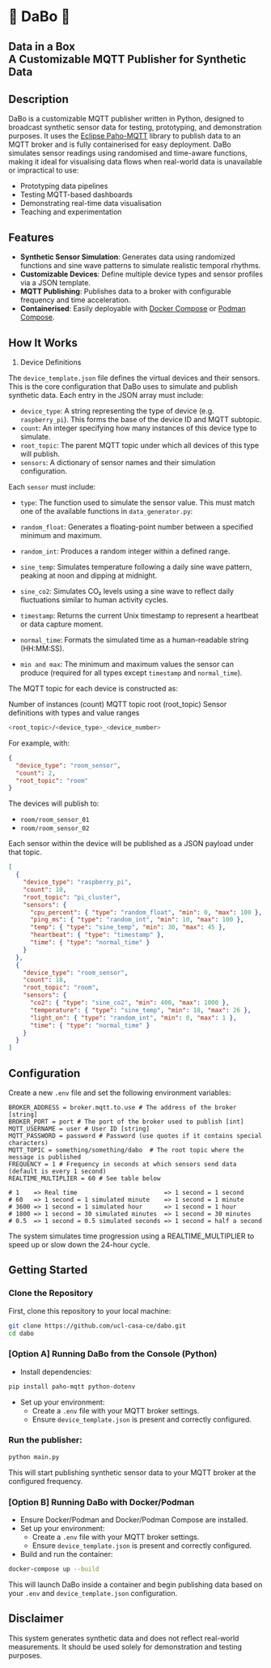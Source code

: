 # :incoming_envelope: DaBo :incoming_envelope:

## Data in a Box <br> A Customizable MQTT Publisher for Synthetic Data

## Description

DaBo is a customizable MQTT publisher written in Python, designed to broadcast synthetic sensor data for testing, prototyping, and demonstration purposes. It uses the [Eclipse Paho-MQTT](https://eclipse.dev/paho/files/paho.mqtt.python/html/client.html) library to publish data to an MQTT broker and is fully containerised for easy deployment. DaBo simulates sensor readings using randomised and time-aware functions, making it ideal for visualising data flows when real-world data is unavailable or impractical to use:

- Prototyping data pipelines
- Testing MQTT-based dashboards
- Demonstrating real-time data visualisation
- Teaching and experimentation

## Features

- **Synthetic Sensor Simulation**: Generates data using randomized functions and sine wave patterns to simulate realistic temporal rhythms.
- **Customizable Devices**: Define multiple device types and sensor profiles via a JSON template.
- **MQTT Publishing**: Publishes data to a broker with configurable frequency and time acceleration.
- **Containerised**: Easily deployable with [Docker Compose](https://docs.docker.com/compose/) or [Podman Compose](https://podman-desktop.io/docs/compose).

## How It Works
1. Device Definitions

The `device_template.json` file defines the virtual devices and their sensors. This is the core configuration that DaBo uses to simulate and publish synthetic data.
Each entry in the JSON array must include:

- `device_type`: A string representing the type of device (e.g. `raspberry_pi`). This forms the base of the device ID and MQTT subtopic.
- `count`: An integer specifying how many instances of this device type to simulate.
- `root_topic`: The parent MQTT topic under which all devices of this type will publish.
- `sensors`: A dictionary of sensor names and their simulation configuration.

Each `sensor` must include:
- `type`: The function used to simulate the sensor value. This must match one of the available functions in `data_generator.py`:

- `random_float`: Generates a floating-point number between a specified minimum and maximum.
- `random_int`: Produces a random integer within a defined range.
- `sine_temp`: Simulates temperature following a daily sine wave pattern, peaking at noon and dipping at midnight.
- `sine_co2`: Simulates CO₂ levels using a sine wave to reflect daily fluctuations similar to human activity cycles.
- `timestamp`: Returns the current Unix timestamp to represent a heartbeat or data capture moment.
- `normal_time`: Formats the simulated time as a human-readable string (HH:MM:SS).

- `min and max`: The minimum and maximum values the sensor can produce (required for all types except `timestamp` and `normal_time`).

The MQTT topic for each device is constructed as:

Number of instances (count)
MQTT topic root (root_topic)
Sensor definitions with types and value ranges

```bash
<root_topic>/<device_type>_<device_number>
```

For example, with:

```json
{
  "device_type": "room_sensor",
  "count": 2,
  "root_topic": "room"
}
```

The devices will publish to:

- `room/room_sensor_01`
- `room/room_sensor_02`

Each sensor within the device will be published as a JSON payload under that topic.

```json
[
  {
    "device_type": "raspberry_pi",
    "count": 10,
    "root_topic": "pi_cluster",
    "sensors": {
      "cpu_percent": { "type": "random_float", "min": 0, "max": 100 },
      "ping_ms": { "type": "random_int", "min": 10, "max": 100 },
      "temp": { "type": "sine_temp", "min": 30, "max": 45 },
      "heartbeat": { "type": "timestamp" },
      "time": { "type": "normal_time" }
    }
  },
  {
    "device_type": "room_sensor",
    "count": 18,
    "root_topic": "room",
    "sensors": {
      "co2": { "type": "sine_co2", "min": 400, "max": 1000 },
      "temperature": { "type": "sine_temp", "min": 18, "max": 26 },
      "light_on": { "type": "random_int", "min": 0, "max": 1 },
      "time": { "type": "normal_time" }
    }
  }
]
```

## Configuration

Create a new `.env` file and set the following environment variables:

```env
BROKER_ADDRESS = broker.mqtt.to.use # The address of the broker [string]
BROKER_PORT = port # The port of the broker used to publish [int] 
MQTT_USERNAME = user # User ID [string]
MQTT_PASSWORD = password # Password (use quotes if it contains special characters)
MQTT_TOPIC = something/something/dabo  # The root topic where the message is published
FREQUENCY = 1 # Frequency in seconds at which sensors send data (default is every 1 second)
REALTIME_MULTIPLIER = 60 # See table below

# 1    => Real time                        => 1 second = 1 second 
# 60   => 1 second = 1 simulated minute    => 1 second = 1 minute
# 3600 => 1 second = 1 simulated hour      => 1 second = 1 hour
# 1800 => 1 second = 30 simulated minutes  => 1 second = 30 minutes
# 0.5  => 1 second = 0.5 simulated seconds => 1 second = half a second
```

The system simulates time progression using a REALTIME_MULTIPLIER to speed up or slow down the 24-hour cycle.


## Getting Started

### Clone the Repository

First, clone this repository to your local machine:

```bash
git clone https://github.com/ucl-casa-ce/dabo.git
cd dabo
```

### [Option A] Running DaBo from the Console (Python)

- Install dependencies:

```bash
pip install paho-mqtt python-dotenv
```
- Set up your environment:
  - Create a `.env` file with your MQTT broker settings.
  - Ensure `device_template.json` is present and correctly configured.

### Run the publisher:

```bash
python main.py
```

This will start publishing synthetic sensor data to your MQTT broker at the configured frequency.

###  [Option B] Running DaBo with Docker/Podman
- Ensure Docker/Podman and Docker/Podman Compose are installed.
- Set up your environment:
  - Create a `.env` file with your MQTT broker settings.
  - Ensure `device_template.json` is present and correctly configured.
- Build and run the container:

```bash
docker-compose up --build
```



This will launch DaBo inside a container and begin publishing data based on your `.env` and `device_template.json` configuration.

## Disclaimer
This system generates synthetic data and does not reflect real-world measurements. It should be used solely for demonstration and testing purposes.